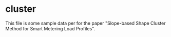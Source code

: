 # cluster
This file is some sample data per for the paper "Slope-based Shape Cluster Method for Smart Metering Load Profiles".
